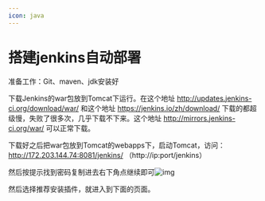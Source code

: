 ```yaml
---
icon: java
---
```




# 搭建jenkins自动部署

准备工作：Git、maven、jdk安装好

下载Jenkins的war包放到Tomcat下运行。在这个地址 http://updates.jenkins-ci.org/download/war/ 和这个地址 https://jenkins.io/zh/download/ 下载的都超级慢，失败了很多次，几乎下载不下来。这个地址 http://mirrors.jenkins-ci.org/war/ 可以正常下载。

下载好之后把war包放到Tomcat的webapps下，启动Tomcat，访问： http://172.203.144.74:8081/jenkins/ （http://ip:port/jenkins）

 然后按提示找到密码复制进去右下角点继续即可![img](https://img-blog.csdn.net/20180811152545238?watermark/2/text/aHR0cHM6Ly9ibG9nLmNzZG4ubmV0L3FxXzM3MzcyMDA3/font/5a6L5L2T/fontsize/400/fill/I0JBQkFCMA==/dissolve/70) 

然后选择推荐安装插件，就进入到下面的页面。

